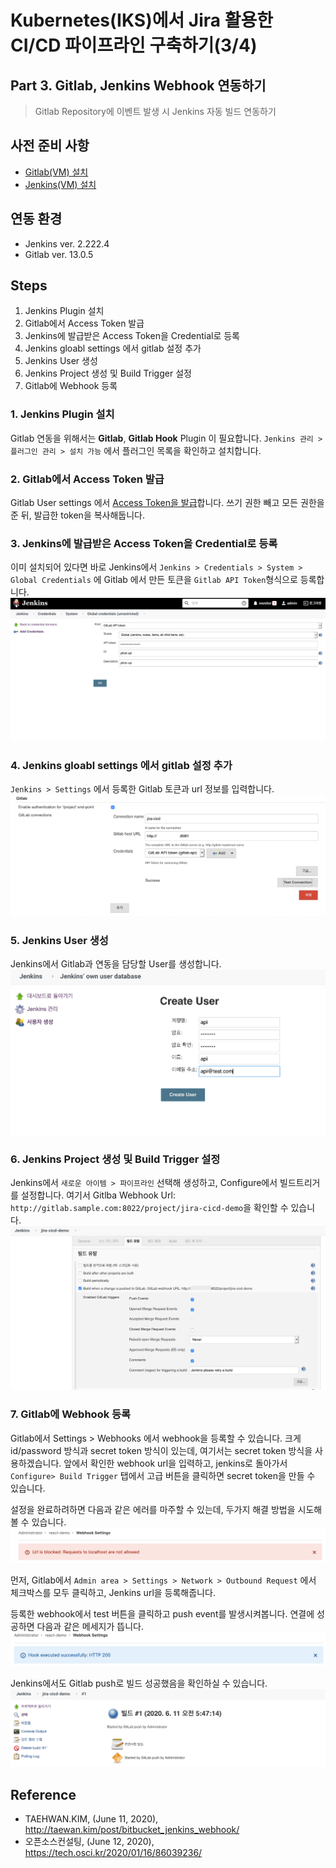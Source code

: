 # Kubernetes(IKS)에서 Jira 활용한 CI/CD 파이프라인 구축하기(3/4)

## Part 3. Gitlab, Jenkins Webhook 연동하기
> Gitlab Repository에 이벤트 발생 시 Jenkins 자동 빌드 연동하기

## 사전 준비 사항
- [Gitlab(VM) 설치](https://velog.io/@hamon/Ubuntu18.04에-Gitlab-설치하기)
- [Jenkins(VM) 설치](https://velog.io/@hamon/Ubuntu18.04에-Jenkins-설치하기)

## 연동 환경
- Jenkins ver. 2.222.4 
- Gitlab ver. 13.0.5

## Steps
1. Jenkins Plugin 설치
2. Gitlab에서 Access Token 발급
3. Jenkins에 발급받은 Access Token을 Credential로 등록
4. Jenkins gloabl settings 에서 gitlab 설정 추가 
5. Jenkins User 생성
6. Jenkins Project 생성 및 Build Trigger 설정
7. Gitlab에 Webhook 등록

### 1. Jenkins Plugin 설치 
Gitlab 연동을 위해서는 **Gitlab**, **Gitlab Hook** Plugin 이 필요합니다. 
`Jenkins 관리 > 플러그인 관리 > 설치 가능` 에서 플러그인 목록을 확인하고 설치합니다. 

### 2. Gitlab에서 Access Token 발급
Gitlab User settings 에서 [Access Token을 발급](https://docs.gitlab.com/ee/user/profile/personal_access_tokens.html)합니다. 쓰기 권한 빼고 모든 권한을 준 뒤, 발급한 token을 복사해둡니다. 

### 3. Jenkins에 발급받은 Access Token을 Credential로 등록
이미 설치되어 있다면 바로 Jenkins에서 `Jenkins > Credentials > System > Global Credentials` 에 Gitlab 에서 만든 토큰을 `Gitlab API Token`형식으로 등록합니다. 
![](../image/gitlab_api.png)

### 4. Jenkins gloabl settings 에서 gitlab 설정 추가 
`Jenkins > Settings` 에서 등록한 Gitlab 토큰과 url 정보를 입력합니다. 
![](../image/gitlab_setting.png)

### 5. Jenkins User 생성
Jenkins에서 Gitlab과 연동을 담당할 User를 생성합니다. 
![](../image/jenkins_create_user.png)

### 6. Jenkins Project 생성 및 Build Trigger 설정
Jenkins에서 `새로운 아이템 > 파이프라인` 선택해 생성하고, Configure에서 빌드트리거를 설정합니다. 여기서 Gitlba Webhook Url: `http://gitlab.sample.com:8022/project/jira-cicd-demo`을 확인할 수 있습니다. 
![](../image/jenkins_build_trigger.png)

### 7. Gitlab에 Webhook 등록
Gitlab에서 Settings > Webhooks 에서 webhook을 등록할 수 있습니다. 크게 id/password 방식과 secret token 방식이 있는데, 여기서는 secret token 방식을 사용하겠습니다. 
앞에서 확인한 webhook url을 입력하고, jenkins로 돌아가서 `Configure> Build Trigger` 탭에서 고급 버튼을 클릭하면 secret token을 만들 수 있습니다. 

설정을 완료하려하면 다음과 같은 에러를 마주할 수 있는데,
두가지 해결 방법을 시도해볼 수 있습니다.
![](../image/webhook_error.png)

먼저, Gitlab에서 `Admin area > Settings > Network > Outbound Request` 에서 체크박스를 모두 클릭하고, Jenkins url을 등록해줍니다. 

등록한 webhook에서 test 버튼을 클릭하고 push event를 발생시켜봅니다. 
연결에 성공하면 다음과 같은 메세지가 뜹니다. 
![](../image/webhook_success.png)

Jenkins에서도 Gitlab push로 빌드 성공했음을 확인하실 수 있습니다. 
![](../image/jenkins_build_success.png)


## Reference

- TAEHWAN.KIM, (June 11, 2020), http://taewan.kim/post/bitbucket_jenkins_webhook/
- 오픈소스컨설팅, (June 12, 2020), https://tech.osci.kr/2020/01/16/86039236/